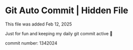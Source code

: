 # Git Auto Commit | Hidden File

This file was added Feb 12, 2025

Just for fun and keeping my daily git commit active 🤪

commit number: 1342024
